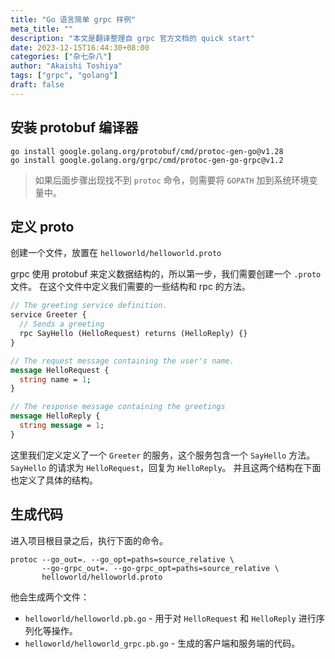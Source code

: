 ```yaml
---
title: "Go 语言简单 grpc 样例"
meta_title: ""
description: "本文是翻译整理自 grpc 官方文档的 quick start"
date: 2023-12-15T16:44:30+08:00
categories: ["杂七杂八"]
author: "Akaishi Toshiya"
tags: ["grpc", "golang"]
draft: false
---
```


## 安装 protobuf 编译器

```shell
go install google.golang.org/protobuf/cmd/protoc-gen-go@v1.28
go install google.golang.org/grpc/cmd/protoc-gen-go-grpc@v1.2
```

> 如果后面步骤出现找不到 `protoc` 命令，则需要将 `GOPATH` 加到系统环境变量中。

## 定义 proto

创建一个文件，放置在 `helloworld/helloworld.proto`

grpc 使用 protobuf 来定义数据结构的，所以第一步，我们需要创建一个 `.proto` 文件。
在这个文件中定义我们需要的一些结构和 rpc 的方法。

```protobuf
// The greeting service definition.
service Greeter {
  // Sends a greeting
  rpc SayHello (HelloRequest) returns (HelloReply) {}
}

// The request message containing the user's name.
message HelloRequest {
  string name = 1;
}

// The response message containing the greetings
message HelloReply {
  string message = 1;
}
```

这里我们定义定义了一个 `Greeter` 的服务，这个服务包含一个 `SayHello` 方法。
`SayHello` 的请求为 `HelloRequest`，回复为 `HelloReply`。
并且这两个结构在下面也定义了具体的结构。

## 生成代码

进入项目根目录之后，执行下面的命令。

```shell
protoc --go_out=. --go_opt=paths=source_relative \
       --go-grpc_out=. --go-grpc_opt=paths=source_relative \
       helloworld/helloworld.proto
```

他会生成两个文件：

* `helloworld/helloworld.pb.go` - 用于对 `HelloRequest` 和 `HelloReply` 进行序列化等操作。
* `helloworld/helloworld_grpc.pb.go` - 生成的客户端和服务端的代码。

